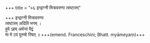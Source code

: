 +++
title = "०६ इन्द्राग्नी मित्रावरुणा त्वष्टारम्"

+++
इन्द्राग्नी मित्रावरुणा  
त्वष्टारम् अदितिं भगम् ।  
हुवे ऽहम् अर्वन्तं पैद्वं  
मा मे ऽयं पुरुषो रिषत् ॥ +++(emend. Franceschini; Bhatt. myāmeyaṃ)+++